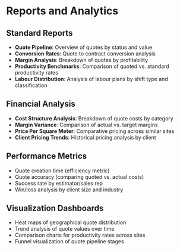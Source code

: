 
# Reports and Analytics

## Standard Reports
- **Quote Pipeline**: Overview of quotes by status and value
- **Conversion Rates**: Quote to contract conversion analysis
- **Margin Analysis**: Breakdown of quotes by profitability
- **Productivity Benchmarks**: Comparison of quoted vs. standard productivity rates
- **Labour Distribution**: Analysis of labour plans by shift type and classification

## Financial Analysis
- **Cost Structure Analysis**: Breakdown of quote costs by category
- **Margin Variance**: Comparison of actual vs. target margins
- **Price Per Square Meter**: Comparative pricing across similar sites
- **Client Pricing Trends**: Historical pricing analysis by client

## Performance Metrics
- Quote creation time (efficiency metric)
- Quote accuracy (comparing quoted vs. actual costs)
- Success rate by estimator/sales rep
- Win/loss analysis by client size and industry

## Visualization Dashboards
- Heat maps of geographical quote distribution
- Trend analysis of quote values over time
- Comparison charts for productivity rates across sites
- Funnel visualization of quote pipeline stages

